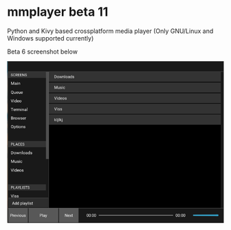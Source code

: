# mmplayer beta 11
Python and Kivy based crossplatform media player (Only GNU/Linux and Windows supported currently)    

Beta 6 screenshot below     

![ScreenShot](https://github.com/Bakterija/mmplayer/blob/master/doc/screenshot.png)
